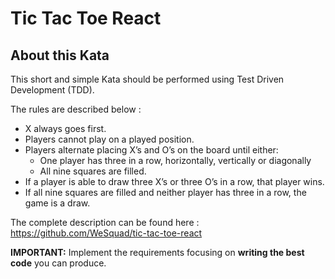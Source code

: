 # Tic Tac Toe React

## About this Kata

This short and simple Kata should be performed using Test Driven Development (TDD).

The rules are described below :

- X always goes first.
- Players cannot play on a played position.
- Players alternate placing X’s and O’s on the board until either:
	- One player has three in a row, horizontally, vertically or diagonally
	- All nine squares are filled.
- If a player is able to draw three X’s or three O’s in a row, that player wins.
- If all nine squares are filled and neither player has three in a row, the game is a draw.

The complete description can be found here : https://github.com/WeSquad/tic-tac-toe-react

**IMPORTANT:**  Implement the requirements focusing on **writing the best code** you can produce.
